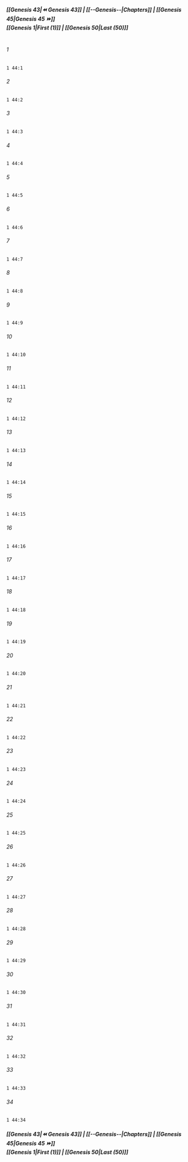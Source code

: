 
##### **[[Genesis 43|⏪ Genesis 43]] | [[--Genesis--|Chapters]] | [[Genesis 45|Genesis 45 ⏩]]**<br>**[[Genesis 1|First (1)]] | [[Genesis 50|Last (50)]]**<br><br>

###### 1
``` verse
1 44:1
```
###### 2
``` verse
1 44:2
```
###### 3
``` verse
1 44:3
```
###### 4
``` verse
1 44:4
```
###### 5
``` verse
1 44:5
```
###### 6
``` verse
1 44:6
```
###### 7
``` verse
1 44:7
```
###### 8
``` verse
1 44:8
```
###### 9
``` verse
1 44:9
```
###### 10
``` verse
1 44:10
```
###### 11
``` verse
1 44:11
```
###### 12
``` verse
1 44:12
```
###### 13
``` verse
1 44:13
```
###### 14
``` verse
1 44:14
```
###### 15
``` verse
1 44:15
```
###### 16
``` verse
1 44:16
```
###### 17
``` verse
1 44:17
```
###### 18
``` verse
1 44:18
```
###### 19
``` verse
1 44:19
```
###### 20
``` verse
1 44:20
```
###### 21
``` verse
1 44:21
```
###### 22
``` verse
1 44:22
```
###### 23
``` verse
1 44:23
```
###### 24
``` verse
1 44:24
```
###### 25
``` verse
1 44:25
```
###### 26
``` verse
1 44:26
```
###### 27
``` verse
1 44:27
```
###### 28
``` verse
1 44:28
```
###### 29
``` verse
1 44:29
```
###### 30
``` verse
1 44:30
```
###### 31
``` verse
1 44:31
```
###### 32
``` verse
1 44:32
```
###### 33
``` verse
1 44:33
```
###### 34
``` verse
1 44:34
```

##### **[[Genesis 43|⏪ Genesis 43]] | [[--Genesis--|Chapters]] | [[Genesis 45|Genesis 45 ⏩]]**<br>**[[Genesis 1|First (1)]] | [[Genesis 50|Last (50)]]**
